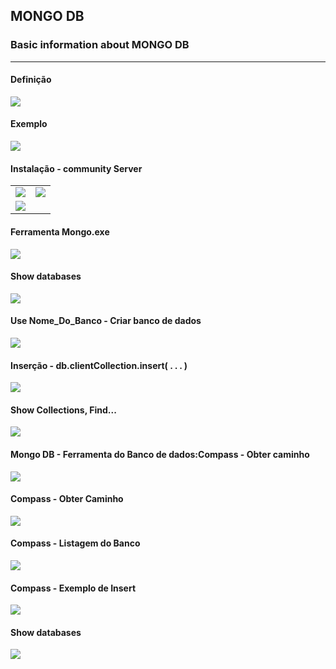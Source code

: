 
## MONGO DB

### Basic information about MONGO DB

<hr>

#### Definição

<img src="https://github.com/Xaobin/CoursesLearn/blob/main/All/Nextjs/imgs/Mongo01.png?raw=true"  >

#### Exemplo 

<img src="https://github.com/Xaobin/CoursesLearn/blob/main/All/Nextjs/imgs/Mongo02.png?raw=true"  >

#### Instalação - community Server


<table>
<tr>
<td> <img src="https://github.com/Xaobin/CoursesLearn/blob/main/All/Nextjs/imgs/Mongo03.png?raw=true"   /> </td>
<td> <img src="https://github.com/Xaobin/CoursesLearn/blob/main/All/Nextjs/imgs/Mongo04.png?raw=true"   /> </td>
</tr>
<tr>
<td>
<img src="https://github.com/Xaobin/CoursesLearn/blob/main/All/Nextjs/imgs/Mongo05.png" />	
</td>	
</tr>
</table>

#### Ferramenta Mongo.exe

<img src="https://github.com/Xaobin/CoursesLearn/blob/main/All/Nextjs/imgs/Mongo06.png?raw=true"  >

#### Show databases

<img src="https://github.com/Xaobin/CoursesLearn/blob/main/All/Nextjs/imgs/Mongo07.png?raw=true"  >

#### Use Nome_Do_Banco - Criar banco de dados

<img src="https://github.com/Xaobin/CoursesLearn/blob/main/All/Nextjs/imgs/Mongo08.png?raw=true"  >

#### Inserção - db.clientCollection.insert( . . . ) 

<img src="https://github.com/Xaobin/CoursesLearn/blob/main/All/Nextjs/imgs/Mongo09.png?raw=true"  >

#### Show Collections, Find...

<img src="https://github.com/Xaobin/CoursesLearn/blob/main/All/Nextjs/imgs/Mongo10.png?raw=true"  >


#### Mongo DB - Ferramenta do Banco de dados:Compass - Obter caminho

<img src="https://github.com/Xaobin/CoursesLearn/blob/main/All/Nextjs/imgs/Mongo11CompassObterCaminho.png?raw=true"  >


#### Compass  - Obter Caminho

<img src="https://github.com/Xaobin/CoursesLearn/blob/main/All/Nextjs/imgs/Mongo11CompassObterCaminho2.png?raw=true"  >

#### Compass - Listagem do Banco

<img src="https://github.com/Xaobin/CoursesLearn/blob/main/All/Nextjs/imgs/Mongo11Compass3.png?raw=true"  >

#### Compass - Exemplo de Insert

<img src="https://github.com/Xaobin/CoursesLearn/blob/main/All/Nextjs/imgs/Mongo11Compass4Insert.png?raw=true"  >

#### Show databases

<img src="https://github.com/Xaobin/CoursesLearn/blob/main/All/Nextjs/imgs/Mongo07.png?raw=true"  >